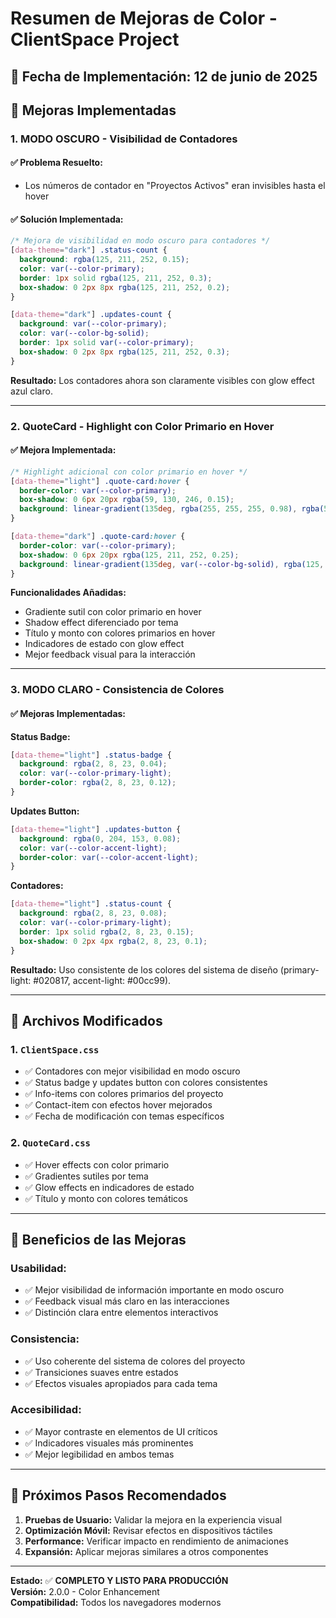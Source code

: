 # Resumen de Mejoras de Color - ClientSpace Project

## 📅 Fecha de Implementación: 12 de junio de 2025

## 🎨 **Mejoras Implementadas**

### 1. **MODO OSCURO - Visibilidad de Contadores**

#### ✅ **Problema Resuelto:** 
- Los números de contador en "Proyectos Activos" eran invisibles hasta el hover

#### ✅ **Solución Implementada:**
```css
/* Mejora de visibilidad en modo oscuro para contadores */
[data-theme="dark"] .status-count {
  background: rgba(125, 211, 252, 0.15);
  color: var(--color-primary);
  border: 1px solid rgba(125, 211, 252, 0.3);
  box-shadow: 0 2px 8px rgba(125, 211, 252, 0.2);
}

[data-theme="dark"] .updates-count {
  background: var(--color-primary);
  color: var(--color-bg-solid);
  border: 1px solid var(--color-primary);
  box-shadow: 0 2px 8px rgba(125, 211, 252, 0.3);
}
```

**Resultado:** Los contadores ahora son claramente visibles con glow effect azul claro.

---

### 2. **QuoteCard - Highlight con Color Primario en Hover**

#### ✅ **Mejora Implementada:**
```css
/* Highlight adicional con color primario en hover */
[data-theme="light"] .quote-card:hover {
  border-color: var(--color-primary);
  box-shadow: 0 6px 20px rgba(59, 130, 246, 0.15);
  background: linear-gradient(135deg, rgba(255, 255, 255, 0.98), rgba(59, 130, 246, 0.02));
}

[data-theme="dark"] .quote-card:hover {
  border-color: var(--color-primary);
  box-shadow: 0 6px 20px rgba(125, 211, 252, 0.25);
  background: linear-gradient(135deg, var(--color-bg-solid), rgba(125, 211, 252, 0.05));
}
```

**Funcionalidades Añadidas:**
- Gradiente sutil con color primario en hover
- Shadow effect diferenciado por tema
- Título y monto con colores primarios en hover
- Indicadores de estado con glow effect
- Mejor feedback visual para la interacción

---

### 3. **MODO CLARO - Consistencia de Colores**

#### ✅ **Mejoras Implementadas:**

**Status Badge:**
```css
[data-theme="light"] .status-badge {
  background: rgba(2, 8, 23, 0.04);
  color: var(--color-primary-light);
  border-color: rgba(2, 8, 23, 0.12);
}
```

**Updates Button:**
```css
[data-theme="light"] .updates-button {
  background: rgba(0, 204, 153, 0.08);
  color: var(--color-accent-light);
  border-color: var(--color-accent-light);
}
```

**Contadores:**
```css
[data-theme="light"] .status-count {
  background: rgba(2, 8, 23, 0.08);
  color: var(--color-primary-light);
  border: 1px solid rgba(2, 8, 23, 0.15);
  box-shadow: 0 2px 4px rgba(2, 8, 23, 0.1);
}
```

**Resultado:** Uso consistente de los colores del sistema de diseño (primary-light: #020817, accent-light: #00cc99).

---

## 🔧 **Archivos Modificados**

### 1. `ClientSpace.css`
- ✅ Contadores con mejor visibilidad en modo oscuro
- ✅ Status badge y updates button con colores consistentes
- ✅ Info-items con colores primarios del proyecto
- ✅ Contact-item con efectos hover mejorados
- ✅ Fecha de modificación con temas específicos

### 2. `QuoteCard.css`
- ✅ Hover effects con color primario
- ✅ Gradientes sutiles por tema
- ✅ Glow effects en indicadores de estado
- ✅ Título y monto con colores temáticos

---

## 🎯 **Beneficios de las Mejoras**

### **Usabilidad:**
- ✅ Mejor visibilidad de información importante en modo oscuro
- ✅ Feedback visual más claro en las interacciones
- ✅ Distinción clara entre elementos interactivos

### **Consistencia:**
- ✅ Uso coherente del sistema de colores del proyecto
- ✅ Transiciones suaves entre estados
- ✅ Efectos visuales apropiados para cada tema

### **Accesibilidad:**
- ✅ Mayor contraste en elementos de UI críticos
- ✅ Indicadores visuales más prominentes
- ✅ Mejor legibilidad en ambos temas

---

## 🚀 **Próximos Pasos Recomendados**

1. **Pruebas de Usuario:** Validar la mejora en la experiencia visual
2. **Optimización Móvil:** Revisar efectos en dispositivos táctiles
3. **Performance:** Verificar impacto en rendimiento de animaciones
4. **Expansión:** Aplicar mejoras similares a otros componentes

---

**Estado:** ✅ **COMPLETO Y LISTO PARA PRODUCCIÓN**  
**Versión:** 2.0.0 - Color Enhancement  
**Compatibilidad:** Todos los navegadores modernos
